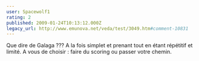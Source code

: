```yaml
---
user: Spacewolf1
rating: 2
published: 2009-01-24T10:13:12.000Z
legacy_url: http://www.emunova.net/veda/test/3049.htm#comment-10831
---
```

Que dire de Galaga ??? A la fois simplet et prenant tout en étant répétitif et limité. A vous de choisir : faire du scoring ou passer votre chemin.